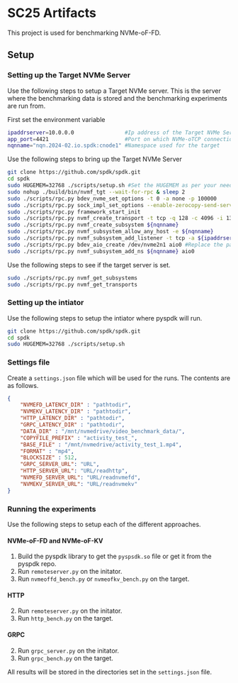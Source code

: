 # SC25 Artifacts
This project is used for benchmarking NVMe-oF-FD.

## Setup

### Setting up the Target NVMe Server
Use the following steps to setup a Target NVMe server. This is the server where the benchmarking data is stored and the benchmarking experiments are run from.

First set the environment variable
```bash
ipaddrserver=10.0.0.0                #Ip address of the Target NVMe Server
app_port=4421                        #Port on which NVMe-oTCP connections will be made
nqnname="nqn.2024-02.io.spdk:cnode1" #Namespace used for the target
```

Use the following steps to bring up the Target NVMe Server
```bash
git clone https://github.com/spdk/spdk.git
cd spdk
sudo HUGEMEM=32768 ./scripts/setup.sh #Set the HUGEMEM as per your needs
sudo nohup ./build/bin/nvmf_tgt --wait-for-rpc & sleep 2
sudo ./scripts/rpc.py bdev_nvme_set_options -t 0 -a none -p 100000
sudo ./scripts/rpc.py sock_impl_set_options --enable-zerocopy-send-server --enablezerocopy-send-client -p 2 -i posix #You can skip if this command is not working
sudo ./scripts/rpc.py framework_start_init
sudo ./scripts/rpc.py nvmf_create_transport -t tcp -q 128 -c 4096 -i 131072 -u 131072 -a 128 -b 32 -n 4096
sudo ./scripts/rpc.py nvmf_create_subsystem ${nqnname}
sudo ./scripts/rpc.py nvmf_subsystem_allow_any_host -e ${nqnname}
sudo ./scripts/rpc.py nvmf_subsystem_add_listener -t tcp -a ${ipaddrserver} -s ${app_port} ${nqnname}
sudo ./scripts/rpc.py bdev_aio_create /dev/nvme2n1 aio0 #Replace the path as per your lsblk output on your system
sudo ./scripts/rpc.py nvmf_subsystem_add_ns ${nqnname} aio0
```

Use the following steps to see if the target server is set.
```bash
sudo ./scripts/rpc.py nvmf_get_subsystems
sudo ./scripts/rpc.py nvmf_get_transports
```

### Setting up the intiator
Use the following steps to setup the intiator where pyspdk will run.
```bash
git clone https://github.com/spdk/spdk.git
cd spdk
sudo HUGEMEM=32768 ./scripts/setup.sh
```

### Settings file
Create a `settings.json` file which will be used for the runs. The contents are as follows.
```json
{
    "NVMEFD_LATENCY_DIR" : "pathtodir",
    "NVMEKV_LATENCY_DIR" : "pathtodir",
    "HTTP_LATENCY_DIR" : "pathtodir",
    "GRPC_LATENCY_DIR" : "pathtodir",
    "DATA_DIR" : "/mnt/nvmedrive/video_benchmark_data/",
    "COPYFILE_PREFIX" : "activity_test_",
    "BASE_FILE" : "/mnt/nvmedrive/activity_test_1.mp4",
    "FORMAT" : "mp4",
    "BLOCKSIZE" : 512,
    "GRPC_SERVER_URL": "URL",
    "HTTP_SERVER_URL": "URL/readhttp",
    "NVMEFD_SERVER_URL": "URL/readnvmefd",
    "NVMEKV_SERVER_URL": "URL/readnvmekv"
}
```

### Running the experiments
Use the following steps to setup each of the different approaches.

#### NVMe-oF-FD and NVMe-oF-KV
1. Build the pyspdk library to get the `pyspsdk.so` file or get it from the pyspdk repo.
2. Run `remoteserver.py` on the initator.
3. Run `nvmeoffd_bench.py` or `nvmeofkv_bench.py` on the target.

#### HTTP
2. Run `remoteserver.py` on the initator.
3. Run `http_bench.py` on the target.

#### GRPC
2. Run `grpc_server.py` on the initator.
3. Run `grpc_bench.py` on the target.

All results will be stored in the directories set in the `settings.json` file.
